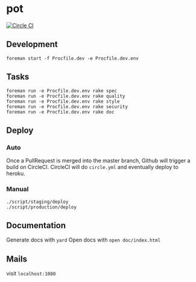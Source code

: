 # pot

[![Circle CI](https://circleci.com/gh/dunyakirkali/pot.png?circle-token=f174742eaf65e547a254e8a3df6d511704ac8ab4)](https://circleci.com/gh/dunyakirkali/pot)

## Development

``` foreman start -f Procfile.dev -e Procfile.dev.env ```

## Tasks

    foreman run -e Procfile.dev.env rake spec
    foreman run -e Procfile.dev.env rake quality
    foreman run -e Procfile.dev.env rake style
    foreman run -e Procfile.dev.env rake security
    foreman run -e Procfile.dev.env rake doc

## Deploy

### Auto

Once a PullRequest is merged into the master branch, Github will trigger a build on CircleCI.
CircleCI will do ``` circle.yml ``` and eventually deploy to heroku.

### Manual

    ./script/staging/deploy
    ./script/production/deploy

## Documentation

Generate docs with ``` yard ```
Open docs with ``` open doc/index.html ```

## Mails

visit ``` localhost:1080 ```

